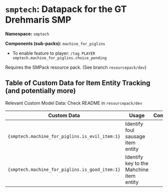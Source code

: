 # `smptech`: Datapack for the GT Drehmaris SMP
**Namespace:** `smptech`

**Components (sub-packs):** `machine_for_piglins`
- To enable feature to player: `/tag PLAYER smptech.machine_for_piglins.choice_pending`

Requires the SMPack resource pack. (See branch `resourcepack/dev`)

## Table of Custom Data for Item Entity Tracking (and potentially more)

Relevant Custom Model Data: Check README in `resourcepack/dev`

| Custom Data                                      	| Usage                        	| Comments 	|
|--------------------------------------------------	|------------------------------	|----------	|
| `{smptech.machine_for_piglins.is_evil_item:1}` 	| Identify foul sausage item entity        	|          	|
| `{smptech.machine_for_piglins.is_good_item:1}` 	| Identify key to the Mahchine item entity 	|          	|